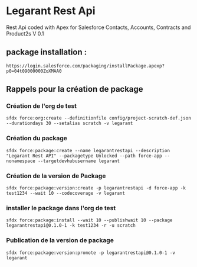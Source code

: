 # Legarant Rest Api

Rest Api coded with Apex for Salesforce Contacts, Accounts, Contracts and Product2s
V 0.1

## package installation :

`https://login.salesforce.com/packaging/installPackage.apexp?p0=04t09000000ZoXMAA0`

## Rappels pour la création de package

### Création de l'org de test

`sfdx force:org:create --definitionfile config/project-scratch-def.json --durationdays 30 --setalias scratch -v legarant`

### Création du package

`sfdx force:package:create --name legarantrestapi --description "Legarant Rest API" --packagetype Unlocked --path force-app --nonamespace --targetdevhubusername legarant`

### Création de la version de Package

`sfdx force:package:version:create -p legarantrestapi -d force-app -k test1234 --wait 10 --codecoverage -v legarant`

### installer le package dans l'org de test

`sfdx force:package:install --wait 10 --publishwait 10 --package legarantrestapi@0.1.0-1 -k test1234 -r -u scratch`

### Publication de la version de package

`sfdx force:package:version:promote -p legarantrestapi@0.1.0-1 -v legarant`
